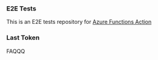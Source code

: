 ### E2E Tests
This is an E2E tests repository for [Azure Functions Action](https://github.com/Azure/functions-action)

### Last Token
FAQQQ
